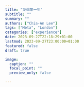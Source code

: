 ```yaml
---
title: "英倫第一年"
subtitle: ""
summary: ""
authors: ["Chia-An Lee"]
tags: ["Meta", "London"]
categories: ["experience"]
date: 2023-09-27T22:18:29+01:00
lastmod: 2023-09-27T23:00:00+01:00
featured: false
draft: true

image:
  caption: ""
  focal_point: ""
  preview_only: false

---
```

